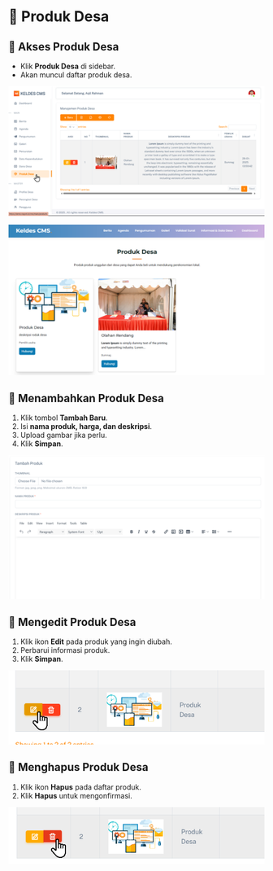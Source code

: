 # 🛒 Produk Desa

## **📌 Akses Produk Desa**

- Klik **Produk Desa** di sidebar.
- Akan muncul daftar produk desa.

![Halaman Produk Desa](/img/nagori/image243.png)

![Halaman Portal Produk Desa](/img/nagori/image261.png)

## **📌 Menambahkan Produk Desa**

1. Klik tombol **Tambah Baru**.
2. Isi **nama produk, harga, dan deskripsi**.
3. Upload gambar jika perlu.
4. Klik **Simpan**.

![Halaman Tambah Produk Desa](/img/nagori/image257.png)

## **📌 Mengedit Produk Desa**

1. Klik ikon **Edit** pada produk yang ingin diubah.
2. Perbarui informasi produk.
3. Klik **Simpan**.

![Halaman Edit Produk Desa](/img/nagori/image263.png)

## **📌 Menghapus Produk Desa**

1. Klik ikon **Hapus** pada daftar produk.
2. Klik **Hapus** untuk mengonfirmasi.

![Halaman Hapus Produk Desa](/img/nagori/image265.png)
